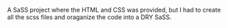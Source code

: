 A SaSS project where the HTML and CSS was provided, but I had to create all the scss files and oraganize the code into a DRY SaSS.